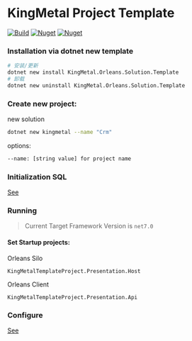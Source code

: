 # KingMetal Project Template

[![Build](https://github.com/iamshen/KingMetalTemplateProject/actions/workflows/nuget-publish.yml/badge.svg)](https://github.com/iamshen/KingMetalTemplateProject/actions/workflows/nuget-publish.yml)
[![Nuget](https://img.shields.io/nuget/v/KingMetal.Orleans.Solution.Template?label=NuGet)](https://www.nuget.org/packages/KingMetal.Orleans.Solution.Template)
[![Nuget](https://img.shields.io/nuget/dt/KingMetal.Orleans.Solution.Template?label=Downloads)](https://www.nuget.org/packages/KingMetal.Orleans.Solution.Template)


### Installation via dotnet new template

```bash
# 安装/更新
dotnet new install KingMetal.Orleans.Solution.Template
# 卸载
dotnet new uninstall KingMetal.Orleans.Solution.Template
```

### Create new project:

new solution

```bash
dotnet new kingmetal --name "Crm"
```

options:

```bash
--name: [string value] for project name
```


### Initialization SQL

[See](src/Infrastructure/KingMetalTemplateProject.Infrastructure.Database/SQL/README.md)

### Running

> Current Target Framework Version is `net7.0`

#### Set Startup projects:

Orleans Silo 

`KingMetalTemplateProject.Presentation.Host`

Orleans Client

`KingMetalTemplateProject.Presentation.Api`

### Configure

[See](CONFIG.md)